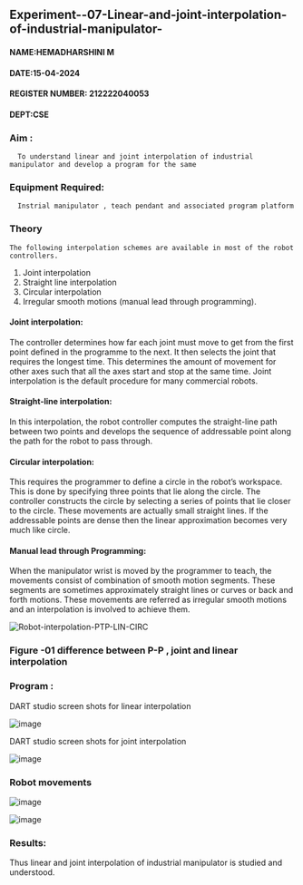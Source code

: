 ## Experiment--07-Linear-and-joint-interpolation-of-industrial-manipulator-
#### NAME:HEMADHARSHINI M
#### DATE:15-04-2024
#### REGISTER NUMBER: 212222040053
#### DEPT:CSE

### Aim :
      To understand linear and joint interpolation of industrial manipulator and develop a program for the same 
      
### Equipment Required: 
      Instrial manipulator , teach pendant and associated program platform 
      
### Theory 
    The following interpolation schemes are available in most of the robot controllers.
1. Joint interpolation
2. Straight line interpolation
3. Circular interpolation
4. Irregular smooth motions (manual lead through programming).
#### Joint interpolation: 
The controller determines how far each joint must move to get from the first point defined in the programme to the next. It then selects the joint that
requires the longest time. This determines the amount of movement for other axes such that all the axes start and stop at the same time. Joint interpolation is the default procedure for many commercial robots.

#### Straight-line interpolation: 
In this interpolation, the robot controller computes the straight-line path between two points and develops the sequence of addressable point along the path for the robot to pass through.

#### Circular interpolation: 
This requires the programmer to define a circle in the
robot’s workspace. This is done by specifying three points that lie along the circle. The controller constructs the circle by selecting a series of points that lie closer to the circle. These movements are actually small straight lines. If the addressable points are dense then the linear approximation becomes very much like circle.


#### Manual lead through Programming: 
When the manipulator wrist is moved by the programmer to teach, the movements consist of combination of smooth motion segments. These segments are sometimes approximately straight lines or curves or back and forth motions. These movements are referred as irregular smooth motions and an interpolation is involved to achieve them.




![Robot-interpolation-PTP-LIN-CIRC](https://user-images.githubusercontent.com/36288975/201615171-d0886aaa-8220-4b0c-8a1d-3d8a5c69c76a.png)

### Figure -01 difference between P-P , joint and linear interpolation 


### Program : 
DART studio screen shots for linear interpolation 

![image](https://github.com/Malar5717/Experiment--07-Linear-and-joint-interpolation-of-industrial-manipulator-/assets/138849172/f1b8dd71-f4e2-4cbb-8ef0-d938b21dec8a)



DART studio screen shots for joint interpolation 

![image](https://github.com/Malar5717/Experiment--07-Linear-and-joint-interpolation-of-industrial-manipulator-/assets/138849172/cfe9b24d-81f1-4554-9db1-d8d7f8b37366)


### Robot movements 


![image](https://github.com/Malar5717/Experiment--07-Linear-and-joint-interpolation-of-industrial-manipulator-/assets/138849172/a4aaaa09-82f3-42f0-acc4-279c8af8bba4)

![image](https://github.com/Malar5717/Experiment--07-Linear-and-joint-interpolation-of-industrial-manipulator-/assets/138849172/d362a00a-67d1-4299-b2cd-d00ca35cd01c)



### Results:  

Thus linear and joint interpolation of industrial manipulator is studied and understood.
